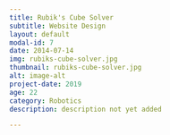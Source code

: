 ```yaml
---
title: Rubik's Cube Solver
subtitle: Website Design
layout: default
modal-id: 7
date: 2014-07-14
img: rubiks-cube-solver.jpg
thumbnail: rubiks-cube-solver.jpg
alt: image-alt
project-date: 2019
age: 22
category: Robotics
description: description not yet added

---
```

